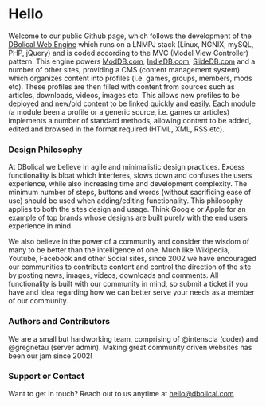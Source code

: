 # Hello
Welcome to our public Github page, which follows the development of the <a href="http://www.dbolical.com">DBolical Web Engine</a> which runs on a LNMPJ stack (Linux, NGNIX, mySQL, PHP, jQuery) and is coded according to the MVC (Model View Controller) pattern. This engine powers <a href="http://www.moddb.com">ModDB.com</a>, <a href="http://www.indiedb.com">IndieDB.com</a>, <a href="http://www.slidedb.com">SlideDB.com</a> and a number of other sites, providing a CMS (content management system) which organizes content into profiles (i.e. games, groups, members, mods etc). These profiles are then filled with content from sources such as articles, downloads, videos, images etc. This allows new profiles to be deployed and new/old content to be linked quickly and easily. Each module (a module been a profile or a generic source, i.e. games or articles) implements a number of standard methods, allowing content to be added, edited and browsed in the format required (HTML, XML, RSS etc).

### Design Philosophy
At DBolical we believe in agile and minimalistic design practices. Excess functionality is bloat which interferes, slows down and confuses the users experience, while also increasing time and development complexity. The minimum number of steps, buttons and words (without sacrificing ease of use) should be used when adding/editing functionality. This philosophy applies to both the sites design and usage. Think Google or Apple for an example of top brands whose designs are built purely with the end users experience in mind.

We also believe in the power of a community and consider the wisdom of many to be better than the intelligence of one. Much like Wikipedia, Youtube, Facebook and other Social sites, since 2002 we have encouraged our communities to contribute content and control the direction of the site by posting news, images, videos, downloads and comments. All functionality is built with our community in mind, so submit a ticket if you have and idea regarding how we can better serve your needs as a member of our community.

### Authors and Contributors
We are a small but hardworking team, comprising of @intenscia (coder) and @gregnetau (server admin). Making great community driven websites has been our jam since 2002!

### Support or Contact
Want to get in touch? Reach out to us anytime at hello@dbolical.com
